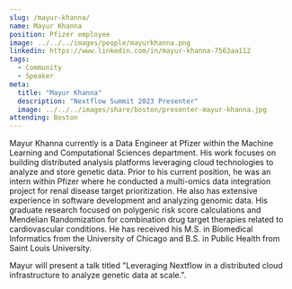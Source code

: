 ```yaml
---
slug: /mayur-khanna/
name: Mayur Khanna
position: Pfizer employee
image: ../../../images/people/mayurkhanna.png
linkedin: https://www.linkedin.com/in/mayur-khanna-7563aa112
tags:
  - Community
  - Speaker
meta:
  title: "Mayur Khanna"
  description: "Nextflow Summit 2023 Presenter"
  image: ../../../images/share/boston/presenter-mayur-khanna.jpg
attending: Boston
---
```


Mayur Khanna currently is a Data Engineer at Pfizer within the Machine Learning and Computational Sciences department. His work focuses on building distributed analysis platforms leveraging cloud technologies to analyze and store genetic data. Prior to his current position, he was an intern within Pfizer where he conducted a multi-omics data integration project for renal disease target prioritization. He also has extensive experience in software development and analyzing genomic data. His graduate research focused on polygenic risk score calculations and Mendelian Randomization for combination drug target therapies related to cardiovascular conditions. He has received his M.S. in Biomedical Informatics from the University of Chicago and B.S. in Public Health from Saint Louis University.

Mayur will present a talk titled "Leveraging Nextflow in a distributed cloud infrastructure to analyze genetic data at scale.".
